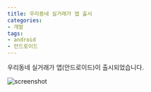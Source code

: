 ```yaml
---
title: 우리동네 실거래가 앱 출시
categories:
- 개발
tags:
- android
- 안드로이드
---
```


우리동네 실거래가 앱(안드로이드)이 출시되었습니다.

![screenshot](https://apt-info.github.io/images/2020-01-31-apt-trade-info/1024x300.png)
